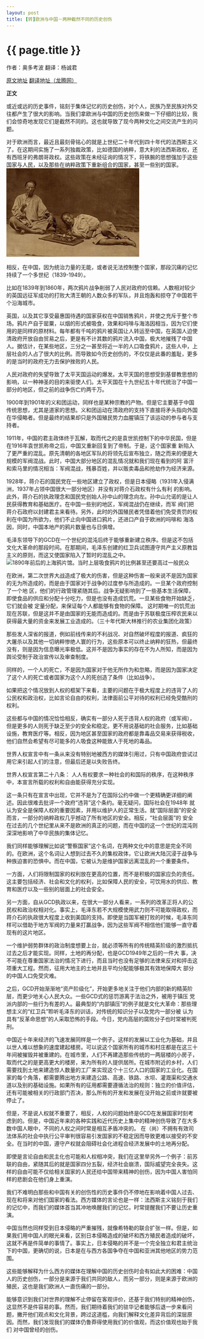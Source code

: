 ```yaml
---
layout: post
title: [转]欧洲与中国－两种截然不同的历史创伤
---
```


{{ page.title }}
===========================

作者：奥多考波
翻译：杨诚君

<a href = 'http://www.rainbowbuilders.org/d/china-geschichte/europa-china-trauma'>原文地址</a>
<a href = 'http://www.ltaaa.com/bbs/forum.php?mod=viewthread&tid=187585&extra=page%3D1&page=1' >翻译地址（龙腾网）</a>

<b>正文</b>

或近或远的历史事件，铭刻于集体记忆的历史创伤，对个人，民族乃至民族对外交往都产生了很大的影响。当我们拿欧洲与中国的历史创伤来做一下仔细的比较，我们会惊奇地发现它们是截然不同的。这也就导致了现今两种文化之间交流产生的问题。

 对于欧洲而言，最近且最刻骨铭心的就是上世纪二十年代到四十年代的法西斯主义了。在这期间实施了一系列独裁政策，比如德国的纳粹，意大利的法西斯政权，还 有西班牙的弗朗哥政权。这些政策在未经征询的情况下，将铁腕的思想强加于这些国家与人民，以及那些在纳粹政策下重新组合的国家，甚至一些别的国家。
![1870年左右，两名吸鸦片的中国人](/images/2013-5-9-0.jpg "1870年左右，两名吸鸦片的中国人")


相反，在中国，因为统治力量的无能，或者说无法控制整个国家，那段沉痛的记忆持续了一个多世纪（1839-1949）。
 
比如在1839年到1860年，两次鸦片战争削弱了人民对政府的信赖。人数相对较少的英国远征军成功的打败大清王朝的人数众多的军队，并且炮轰和掠夺了中国若干个沿海城市。
 
英国，以及其它享受最惠国待遇的国家获权在中国销售鸦片，并使之充斥于整个市场。鸦片产自于罂粟，以烟的形式被吸食，效果和吗啡与海洛因相当，因为它们使 用的是同样的原材料。每年都有千吨的鸦片被英国让人转运至中国，在英国人迫使清政府开放自由贸易之后，更是有不计其数的鸦片流入中国，极大地摧残了中国 人。据估计，在某些地区，三分之一甚至将近一半的人口吸食鸦片，这些人中，上层社会的人占了很大的比例。而导致如今历史创伤的，不仅仅是此番的羞耻，更多 的是当时的政府无力去保护挫败的人民。
 
人民对政府的失望导致了太平天国运动的爆发。太平天国的思想受到基督教思想的影响，以一种神圣的目的来驱使人们。太平天国在十九世纪五十年代统治了中国一部分的地区，但之前的战争伤亡约两千万。 

1900年到1901年的义和团运动，同样也是某种宗教的产物。但是它主要基于中国传统思想，尤其是道家的思想。义和团运动在清政府的支持下直接将矛头指向外国在华侵略者。但是最终的结果却只是外国殖民势力血腥镇压了该运动的参与者与支持者。
 
1911年，中国的君主政体终于瓦解，取而代之的是袁世凯控制下的中华民国，但是在1916年袁世凯称帝之后，中国又重新回复到了帝制。于是，这个国家重 新陷入了更严重的混乱。原先清朝的各地区军队的将领先后宣布独立，随之而来的便是大规模的军阀混战。此时，中国大部分地区的混乱情况就和我们现在看到的阿 富汗和索马里的情况相当：军阀混战，残暴百姓，并以贩卖毒品和抢劫作为经济来源。
 
1928年，蒋介石的国民党在一些地区建立了政权，但是日本侵略（1931年入侵满洲，1937年占领中国很大一部分地区）并没有对蒋介石政权有什么有利 的影响。此外，蒋介石的执政理念和国民党创始人孙中山的理念向左。孙中山允诺的是让人民获得教育和基础医疗。在中国一些别的地区，军阀混战仍在继续，而军 阀们把蒋介石政府以封建君主来看待。另外，此时的外国殖民者凭借着他们免受责罚的权利在中国为所欲为，他们不止向中国进口鸦片，还进口产自于欧洲的吗啡和 海洛因，同时，中国本地产的鸦片数量也与日俱增。
 
毛泽东领导下的GCD在一个世纪的混沌后终于能够重新建立秩序。但是这不包括文化大革命的那段时间。在那期间，毛泽东创建的红卫兵试图遵守共产主义原教旨主义的原则，而这又使国家陷入了暂时的混乱之中。
![1890年前后的上海鸦片馆。当时上层吸食鸦片的比例甚至还要高过一般民众](/images/2013-5-9-1.jpg "1890年前后的上海鸦片馆。当时上层吸食鸦片的比例甚至还要高过一般民众")


在欧洲，第二次世界大战造成了极大的伤害，但是这种伤害一般来说不是因为国家的无为所造成的，而是由于国家对于战争的过度参与所造成的。一旦某个政府控制了一个地 区，他们的行政管理紧随其后。战争无疑影响到了一些基本生活保障，即使食品的供应和分配十分吃力，但是也没有造成饥荒。一旦某些食物开始缺乏，它们就会被 定量分配，来保证每个人都能够有食物的保障。
 这时期唯一的饥荒出现在苏联，但是这并不是由国家的无能而造成的。而是由于苏联极度压榨农民来以获得最大量的资金来发展工业造成的。（三十年代斯大林推行的农业集团化政策）
 
那些发人深省的报道，例如前线传来的不利战况、对自然破坏程度的报道、疯狂的大屠杀以及其他一切纳粹惨绝人寰的行为，这些原本可以终止纳粹的狂热，但最终没有，则是因为信息曝光率极低。这并不是因为事实的存在不为人所知，而是因为舆论受制于政治宣传以及审查制度。
 
同样的，一个人的死亡，不是因为国家对于他无所作为和忽略，而是因为国家决定了这个人的死亡或者国家为这个人的死创造了条件（比如战争）。


如果把这个情况放到人权的框架下来看，主要的问题在于极大程度上的违背了人的公民权和政治权，比如言论自由的权利，法律面前公平对待的权利已经免受酷刑的权利。
 
这些都与中国的情况恰恰相反，确实有一部分人死于违背人权的政府（或军阀），但是更多的人则死于缺乏至少的安全和稳定。更不用说基础的社会服务，比如基础 设施，教育医疗等。相反，因为地区甚至国家的政府都是靠毒品交易来获得税收，他们自然会希望有尽可能多的人吸食这种能致人于死地的毒品。
 
世界人权宣言中有一条从来没有特别地被西方的媒体引用过，只有中国政府尝试过用它来引起人们的注意，但最后还是以失败告终。
 
世界人权宣言第二十八条：
 人人有权要求一种社会的和国际的秩序，在这种秩序中，本宣言所载的权利和自由能获得充分实现。
 
这一条只有在宣言中出现，它并不是为了在国际公约中做一个更精确更详细的阐述。因此很难去批评一个政府“违背”这个条约。毫无疑问，国际社会在1948年 就认为安全是保障人权的重要因素，并用以维护人的正常生活。就“国际层面”的安全而言，一部分的纳粹政权几乎撼动了所有地区的安全。相反，“社会层面”的 安全在过去的几个世纪里从来不是欧洲的真正的问题，而在中国的这一个世纪的混沌则深深地影响了中华民族的集体记忆。
 
我们同样能够理解比如说“警察国家”这个名词，在两种文化中的意思是完全不同的。在欧洲，这个名词让人想到过去不久的集权政体，它让欧洲大陆沉浸于战争与种族迫害的恐惧中。而在中国，它被认为是维护国家远离混乱的一个重要条件。
 
一方面，人们将限制国家的权利放在更高的位置，而不是积极的国家应负的责任。这主要包括经济、社会和文化的权利，比如保障人民的安全，可饮用水的供应、教育和医疗以及一些别的层面上的社会安全。
 
另一方面，自从GCD执政以来，在很大一部分人看来，一系列的改革正将人的公民权和政治权相对化。事实上，毛泽东若不大规模使用武力则不可能取得政权，而 蒋介石的执政很大程度上收到美国的支持。即使是当国军被打败的时候，毛泽东同样可以借助于地方军阀的力量来打赢战争，因为这些军阀不相信他们能够一直守着 现有的这片地区。
 
一个维护弱势群体的政治制度想要上台，就必须等所有的传统精英阶级的激烈抵抗过去之后才能实现。同样，土地的再分配，也是GCD1949年之后的一件大 事，决不可能在尊重国家法治的情况下进行，而且当时也没有足够的法律来反对和抨击这项重大工程。然而，征用大地主的土地并且平均分配能够极其有效地保障大 部分的中国人口免受灾难。
 
之后，GCD开始渐渐地“资产阶级化”，开始更多地关注于他们内部的新的精英阶层，而更少地关心人民大众。一些GCD式的惩罚游离于法治之外，被用于镇压 党派内部的一些行为有差的人。最典型的“内部镇压”的例子就是文化大革命：那些理想主义的“红卫兵”聆听毛泽东的训话，对传统的知识分子以及党内一部分被 认为具有“反革命思想”的人采取恐怖的手段。今日，党内高层的腐败分子也时常被判死刑。
 
中国近十年来经济的飞速发展同样是一个例子。这样的发展以工业化为基础，并且以世人难以想象的速度建起楼房。可以说这个国家所有的城市和村庄都是在这三十 年间被摧毁并被重建的。在城市里，人们不再建造那些传统的一两层楼的小房子，取而代之的是更高更大的楼房，来为所有的人提供居所。在城市附近的乡村，人们 需要找到土地来建造惊人数量的工厂来实现这个十三亿人口的国家的工业化。在国家的每个角落，都需要腾出地方来建造公路、高速、铁路、水坝、灌溉渠和交通水 道以及别的基础设施。如果所有的征用都需要遵循法治的规则：独立的价值评估，还有可能被相关的行政部门否决，那么所有的开发和发展在没开始之前或许就要被 停止了。

 但是，不是说人权就不重要了，相反，人权的问题始终是GCD在发展国家时刻考虑到的。但是，中国近年来的各种实践和近代历史上集中的精神创伤导致了在大多数中国人眼中，不同的人权之间时常是相互矛盾冲突的。
在（尚）不拥有有效司法体系的社会中执行公平审判很容易引发国家的不稳定因而导致更难以接受的不安全。在当时的中国，遵守产权就会阻碍社会化进程合经济发展中的土地再分配。
 
即使是言论自由和民主化也可能和人权相冲突，我们在这里举另外一个例子：前苏联的自由，紧随其后的就是国家四分五裂，经济社会崩溃，国际威望完全丧失。这样的自由可能不仅给相关国家的人民还给中国带来精神的创伤，因为中国人害怕同样的悲剧会在他们身上重演。

我们不难明白那些和中国有关的创伤性的历史事件仍不停地在影响着中国人过去、现在和将来对他们国家的看法。西方媒体的言论也是一样：法西斯主义铭刻于我们的记忆中，而我们的媒体首当其冲地唤醒我们的记忆，时常提醒我们不要让历史重演。
 
中国当然也同样受到日本侵略的严重摧残，就像希特勒的联合扩张一样。但是，如果我们用中国人的眼光来看，区别日本侵略造成的破坏和西方殖民者造成的破坏， 这就不再是件简单的事情了。事实上，日本侵略的并不是一个完全独立和君主统治下的中国，更确切的说，日本是在与西方各国争夺在中国和亚洲其他地区的势力范 围。
 
这些能够解释为什么西方的媒体在理解中国的历史创伤时会有如此大的困难：中国人的历史创伤，一部分是来源于我们共同的敌人，而另一部分，则是来源于欧洲的殖民，这也是我们欧洲人一直伤痛的一部分。
 
能够意识到我们对世界的理解不止停留在客观评价，还基于我们特别的精神创伤，这显然不是件容易的事。然而，我们期待着我们的驻华记者能够后退一步来看问 题，撇开他们观点和文化背景，跨过这道槛，向我们解释文化差异背后的深层原因。而然，我们发现我们的媒体仍鲁莽得使用我们的价值观，而这价值观也始于我们 对中国曾经的创伤。